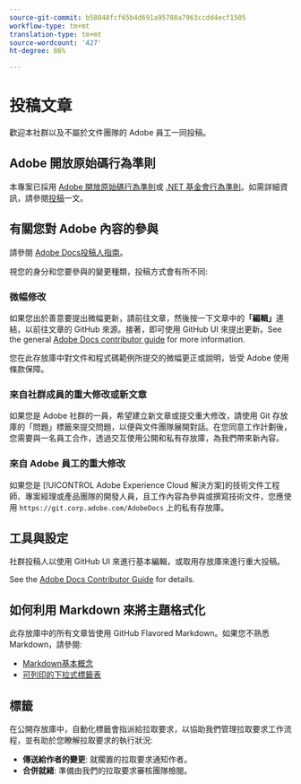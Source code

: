 ```yaml
---
source-git-commit: b58048fcf65b4d691a95788a7963ccdd4ecf1505
workflow-type: tm+mt
translation-type: tm+mt
source-wordcount: '427'
ht-degree: 86%

---
```

# 投稿文章

歡迎本社群以及不屬於文件團隊的 Adobe 員工一同投稿。

## Adobe 開放原始碼行為準則

本專案已採用 [Adobe 開放原始碼行為準則](code-of-conduct.md)或 [.NET 基金會行為準則](https://dotnetfoundation.org/code-of-conduct)。如需詳細資訊，請參閱[投稿](contributing.md)一文。

## 有關您對 Adobe 內容的參與

請參閱 [Adobe Docs投稿人指南](https://docs.adobe.com/help/en/contributor/contributor-guide/introduction.html)。

視您的身分和您要參與的變更種類，投稿方式會有所不同:

### 微幅修改

如果您出於善意要提出微幅更新，請前往文章，然後按一下文章中的&#x200B;**「編輯」**&#x200B;連結，以前往文章的 GitHub 來源。接著，即可使用 GitHub UI 來提出更新。See the general [Adobe Docs contributor guide](https://docs.adobe.com/help/en/contributor/contributor-guide/introduction.html) for more information.

您在此存放庫中對文件和程式碼範例所提交的微幅更正或說明，皆受 Adobe 使用條款保障。

### 來自社群成員的重大修改或新文章

如果您是 Adobe 社群的一員，希望建立新文章或提交重大修改，請使用 Git 存放庫的「問題」標籤來提交問題，以便與文件團隊展開對話。在您同意工作計劃後，您需要與一名員工合作，透過交互使用公開和私有存放庫，為我們帶來新內容。

<!--
If you submit a pull request with significant changes to documentation and code examples, you'll see a message in the pull request asking you to submit an online contribution license agreement (CLA). We need you to complete the online form before we can review your pull request.
-->

### 來自 Adobe 員工的重大修改

如果您是 [!UICONTROL Adobe Experience Cloud 解決方案]的技術文件工程師、專案經理或產品團隊的開發人員，且工作內容為參與或撰寫技術文件，您應使用 `https://git.corp.adobe.com/AdobeDocs` 上的私有存放庫。

<!--Employees from other parts of the Adobe world should use the public repo for minor updates.-->

## 工具與設定

社群投稿人以使用 GitHub UI 來進行基本編輯，或取用存放庫來進行重大投稿。

See the [Adobe Docs Contributor Guide](https://docs.adobe.com/help/en/contributor/contributor-guide/introduction.html) for details.

## 如何利用 Markdown 來將主題格式化

此存放庫中的所有文章皆使用 GitHub Flavored Markdown。如果您不熟悉 Markdown，請參閱:

* [Markdown基本概念](https://help.github.com/articles/getting-started-with-writing-and-formatting-on-github/)
* [可列印的下拉式標籤表](https://guides.github.com/pdfs/markdown-cheatsheet-online.pdf)

## 標籤

在公開存放庫中，自動化標籤會指派給拉取要求，以協助我們管理拉取要求工作流程，並有助於您瞭解拉取要求的執行狀況:

* **傳送給作者的變更**: 就擱置的拉取要求通知作者。
* **合併就緒**: 準備由我們的拉取要求審核團隊檢閱。
